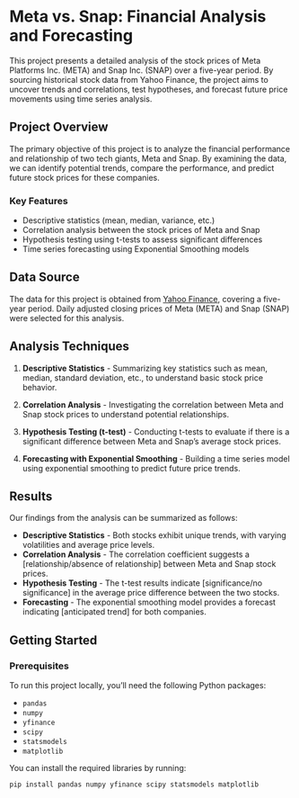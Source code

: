 # Meta vs. Snap: Financial Analysis and Forecasting

This project presents a detailed analysis of the stock prices of Meta Platforms Inc. (META) and Snap Inc. (SNAP) over a five-year period. By sourcing historical stock data from Yahoo Finance, the project aims to uncover trends and correlations, test hypotheses, and forecast future price movements using time series analysis.

## Project Overview

The primary objective of this project is to analyze the financial performance and relationship of two tech giants, Meta and Snap. By examining the data, we can identify potential trends, compare the performance, and predict future stock prices for these companies.

### Key Features

- Descriptive statistics (mean, median, variance, etc.)
- Correlation analysis between the stock prices of Meta and Snap
- Hypothesis testing using t-tests to assess significant differences
- Time series forecasting using Exponential Smoothing models

## Data Source

The data for this project is obtained from [Yahoo Finance](https://finance.yahoo.com/), covering a five-year period. Daily adjusted closing prices of Meta (META) and Snap (SNAP) were selected for this analysis.

## Analysis Techniques

1. **Descriptive Statistics** - Summarizing key statistics such as mean, median, standard deviation, etc., to understand basic stock price behavior.
  
2. **Correlation Analysis** - Investigating the correlation between Meta and Snap stock prices to understand potential relationships.
  
3. **Hypothesis Testing (t-test)** - Conducting t-tests to evaluate if there is a significant difference between Meta and Snap’s average stock prices.

4. **Forecasting with Exponential Smoothing** - Building a time series model using exponential smoothing to predict future price trends.

## Results

Our findings from the analysis can be summarized as follows:

- **Descriptive Statistics** - Both stocks exhibit unique trends, with varying volatilities and average price levels.
- **Correlation Analysis** - The correlation coefficient suggests a [relationship/absence of relationship] between Meta and Snap stock prices.
- **Hypothesis Testing** - The t-test results indicate [significance/no significance] in the average price difference between the two stocks.
- **Forecasting** - The exponential smoothing model provides a forecast indicating [anticipated trend] for both companies.

## Getting Started

### Prerequisites

To run this project locally, you’ll need the following Python packages:

- `pandas`
- `numpy`
- `yfinance`
- `scipy`
- `statsmodels`
- `matplotlib`

You can install the required libraries by running:

```bash
pip install pandas numpy yfinance scipy statsmodels matplotlib
